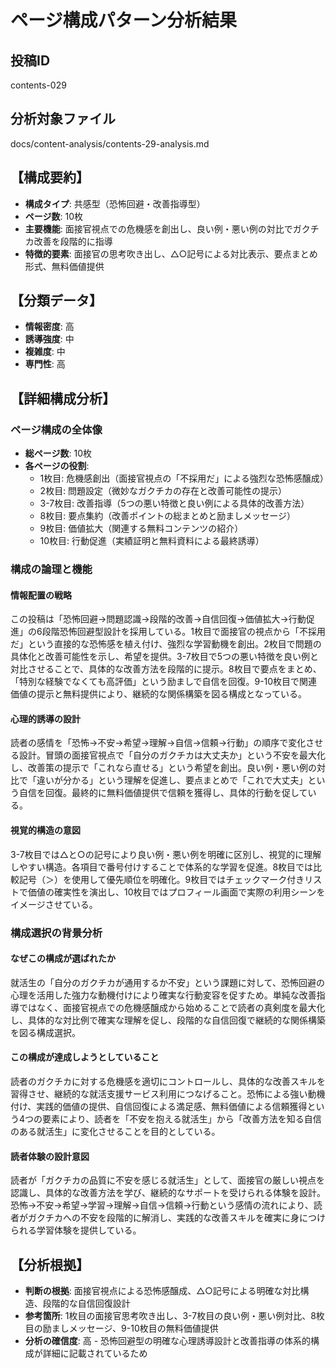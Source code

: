 # ページ構成パターン分析結果

## 投稿ID
contents-029

## 分析対象ファイル
docs/content-analysis/contents-29-analysis.md

## 【構成要約】
- **構成タイプ**: 共感型（恐怖回避・改善指導型）
- **ページ数**: 10枚
- **主要機能**: 面接官視点での危機感を創出し、良い例・悪い例の対比でガクチカ改善を段階的に指導
- **特徴的要素**: 面接官の思考吹き出し、△○記号による対比表示、要点まとめ形式、無料価値提供

## 【分類データ】
- **情報密度**: 高
- **誘導強度**: 中
- **複雑度**: 中
- **専門性**: 高

## 【詳細構成分析】

### ページ構成の全体像
- **総ページ数**: 10枚
- **各ページの役割**:
  - 1枚目: 危機感創出（面接官視点の「不採用だ」による強烈な恐怖感醸成）
  - 2枚目: 問題設定（微妙なガクチカの存在と改善可能性の提示）
  - 3-7枚目: 改善指導（5つの悪い特徴と良い例による具体的改善方法）
  - 8枚目: 要点集約（改善ポイントの総まとめと励ましメッセージ）
  - 9枚目: 価値拡大（関連する無料コンテンツの紹介）
  - 10枚目: 行動促進（実績証明と無料資料による最終誘導）

### 構成の論理と機能

#### 情報配置の戦略
この投稿は「恐怖回避→問題認識→段階的改善→自信回復→価値拡大→行動促進」の6段階恐怖回避型設計を採用している。1枚目で面接官の視点から「不採用だ」という直接的な恐怖感を植え付け、強烈な学習動機を創出。2枚目で問題の具体化と改善可能性を示し、希望を提供。3-7枚目で5つの悪い特徴を良い例と対比させることで、具体的な改善方法を段階的に提示。8枚目で要点をまとめ、「特別な経験でなくても高評価」という励ましで自信を回復。9-10枚目で関連価値の提示と無料提供により、継続的な関係構築を図る構成となっている。

#### 心理的誘導の設計
読者の感情を「恐怖→不安→希望→理解→自信→信頼→行動」の順序で変化させる設計。冒頭の面接官視点で「自分のガクチカは大丈夫か」という不安を最大化し、改善策の提示で「これなら直せる」という希望を創出。良い例・悪い例の対比で「違いが分かる」という理解を促進し、要点まとめで「これで大丈夫」という自信を回復。最終的に無料価値提供で信頼を獲得し、具体的行動を促している。

#### 視覚的構造の意図
3-7枚目では△と○の記号により良い例・悪い例を明確に区別し、視覚的に理解しやすい構造。各項目で番号付けすることで体系的な学習を促進。8枚目では比較記号（＞）を使用して優先順位を明確化。9枚目ではチェックマーク付きリストで価値の確実性を演出し、10枚目ではプロフィール画面で実際の利用シーンをイメージさせている。

### 構成選択の背景分析

#### なぜこの構成が選ばれたか
就活生の「自分のガクチカが通用するか不安」という課題に対して、恐怖回避の心理を活用した強力な動機付けにより確実な行動変容を促すため。単純な改善指導ではなく、面接官視点での危機感醸成から始めることで読者の真剣度を最大化し、具体的な対比例で確実な理解を促し、段階的な自信回復で継続的な関係構築を図る構成選択。

#### この構成が達成しようとしていること
読者のガクチカに対する危機感を適切にコントロールし、具体的な改善スキルを習得させ、継続的な就活支援サービス利用につなげること。恐怖による強い動機付け、実践的価値の提供、自信回復による満足感、無料価値による信頼獲得という4つの要素により、読者を「不安を抱える就活生」から「改善方法を知る自信のある就活生」に変化させることを目的としている。

#### 読者体験の設計意図
読者が「ガクチカの品質に不安を感じる就活生」として、面接官の厳しい視点を認識し、具体的な改善方法を学び、継続的なサポートを受けられる体験を設計。恐怖→不安→希望→学習→理解→自信→信頼→行動という感情の流れにより、読者がガクチカへの不安を段階的に解消し、実践的な改善スキルを確実に身につけられる学習体験を提供している。

## 【分析根拠】
- **判断の根拠**: 面接官視点による恐怖感醸成、△○記号による明確な対比構造、段階的な自信回復設計
- **参考箇所**: 1枚目の面接官思考吹き出し、3-7枚目の良い例・悪い例対比、8枚目の励ましメッセージ、9-10枚目の無料価値提供
- **分析の確信度**: 高 - 恐怖回避型の明確な心理誘導設計と改善指導の体系的構成が詳細に記載されているため